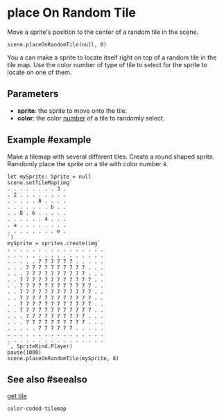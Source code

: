 # place On Random Tile

Move a sprite's position to the center of a random tile in the scene.

```sig
scene.placeOnRandomTile(null, 0)
```

You a can make a sprite to locate itself right on top of a random tile in the tile map. Use the color number of type of tile to select for the sprite to locate on one of them.


## Parameters

* **sprite**: the sprite to move onto the tile.
* **color**: the color [number](/types/number) of a tile to randomly select.

## Example #example

Make a tilemap with several different tiles. Create a round shaped sprite. Ramdomly place the sprite on a tile with color number `8`.

```blocks
let mySprite: Sprite = null
scene.setTileMap(img`
. . . . . . . . 3 . 
. 2 . . . . . . . . 
. . . . . 8 . . . . 
. . . . . . . b . . 
. . 8 . 6 . . . . . 
. . . . . . 4 . . . 
. a . . . . . . . . 
. . . . . . . . e . 
`)
mySprite = sprites.create(img`
. . . . . . . . . . . . . . . . 
. . . . . . . . . . . . . . . . 
. . . . . 7 7 7 7 7 7 . . . . . 
. . . 7 7 7 7 7 7 7 7 7 7 . . . 
. . . 7 7 7 7 7 7 7 7 7 7 . . . 
. . 7 7 7 7 7 7 7 7 7 7 7 7 . . 
. . 7 7 7 7 7 7 7 7 7 7 7 7 . . 
. . 7 7 7 7 7 7 7 7 7 7 7 7 . . 
. . 7 7 7 7 7 7 7 7 7 7 7 7 . . 
. . 7 7 7 7 7 7 7 7 7 7 7 7 . . 
. . 7 7 7 7 7 7 7 7 7 7 7 7 . . 
. . . 7 7 7 7 7 7 7 7 7 7 . . . 
. . . 7 7 7 7 7 7 7 7 7 7 . . . 
. . . . . 7 7 7 7 7 7 . . . . . 
. . . . . . . . . . . . . . . . 
. . . . . . . . . . . . . . . . 
`, SpriteKind.Player)
pause(1000)
scene.placeOnRandomTile(mySprite, 8)
```

## See also #seealso

[get tile](/reference/color-coded-tilemap/get-tile)

```package
color-coded-tilemap
```
